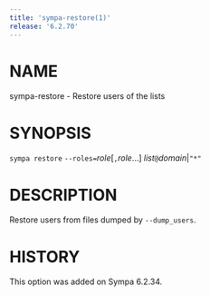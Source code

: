 ```yaml
---
title: 'sympa-restore(1)'
release: '6.2.70'
---
```


# NAME

sympa-restore - Restore users of the lists

# SYNOPSIS

`sympa restore` `--roles=`_role_\[`,`_role_...\] _list_`@`_domain_&#124;`"*"`

# DESCRIPTION

Restore users from files dumped by `--dump_users`.

# HISTORY

This option was added on Sympa 6.2.34.
